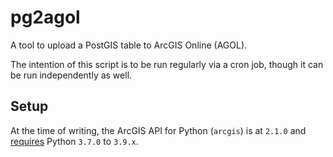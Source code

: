 # pg2agol

A tool to upload a PostGIS table to ArcGIS Online (AGOL).

The intention of this script is to be run regularly via a cron job, though it
can be run independently as well.

## Setup

At the time of writing, the ArcGIS API for Python (`arcgis`) is at `2.1.0` and
[requires][arcgis-py-reqs] Python `3.7.0` to `3.9.x`.

[arcgis-py-reqs]: https://developers.arcgis.com/python/guide/system-requirements/
